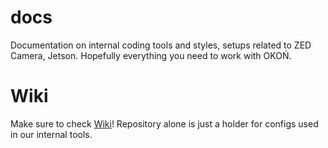# docs
Documentation on internal coding tools and styles, setups related to ZED Camera, Jetson. Hopefully everything you need to work with OKOŃ.

# Wiki
Make sure to check [Wiki](https://github.com/knr-auv/docs/wiki)! Repository alone is just a holder for configs used in our internal tools.
